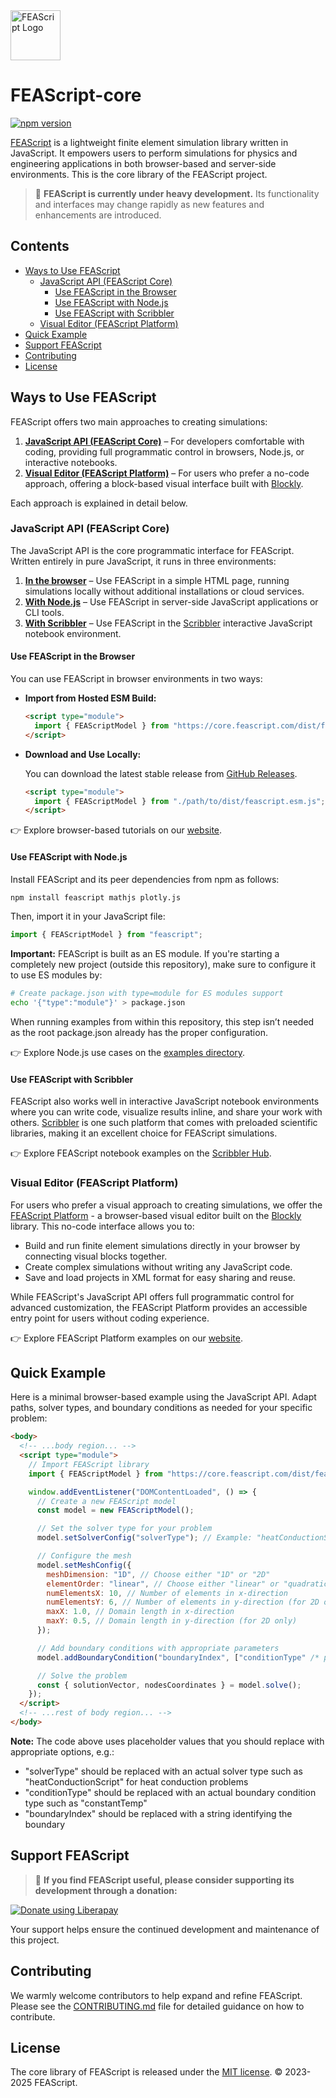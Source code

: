 <img src="https://feascript.github.io/FEAScript-website/assets/FEAScriptLogo.png" width="80" alt="FEAScript Logo">

# FEAScript-core

[![npm version](https://img.shields.io/npm/v/feascript)](https://www.npmjs.com/package/feascript)

<!-- [![liberapay](https://img.shields.io/liberapay/receives/FEAScript.svg?logo=liberapay)](https://liberapay.com/FEAScript/) -->

[FEAScript](https://feascript.com/) is a lightweight finite element simulation library written in JavaScript. It empowers users to perform simulations for physics and engineering applications in both browser-based and server-side environments. This is the core library of the FEAScript project.

> 🚧 **FEAScript is currently under heavy development.** Its functionality and interfaces may change rapidly as new features and enhancements are introduced.

## Contents

- [Ways to Use FEAScript](#ways-to-use-feascript)
  - [JavaScript API (FEAScript Core)](#javascript-api-feascript-core)
    - [Use FEAScript in the Browser](#use-feascript-in-the-browser)
    - [Use FEAScript with Node.js](#use-feascript-with-nodejs)
    - [Use FEAScript with Scribbler](#use-feascript-with-scribbler)
  - [Visual Editor (FEAScript Platform)](#visual-editor-feascript-platform)
- [Quick Example](#quick-example)
- [Support FEAScript](#support-feascript)
- [Contributing](#contributing)
- [License](#license)

## Ways to Use FEAScript

FEAScript offers two main approaches to creating simulations:

1. **[JavaScript API (FEAScript Core)](#javascript-api-feascript-core)** – For developers comfortable with coding, providing full programmatic control in browsers, Node.js, or interactive notebooks.
2. **[Visual Editor (FEAScript Platform)](#visual-editor-feascript-platform)** – For users who prefer a no-code approach, offering a block-based visual interface built with [Blockly](https://developers.google.com/blockly).

Each approach is explained in detail below.

### JavaScript API (FEAScript Core)

The JavaScript API is the core programmatic interface for FEAScript. Written entirely in pure JavaScript, it runs in three environments:

1. **[In the browser](#use-feascript-in-the-browser)** – Use FEAScript in a simple HTML page, running simulations locally without additional installations or cloud services.
2. **[With Node.js](#use-feascript-with-nodejs)** – Use FEAScript in server-side JavaScript applications or CLI tools.
3. **[With Scribbler](#use-feascript-with-scribbler)** – Use FEAScript in the [Scribbler](https://scribbler.live/) interactive JavaScript notebook environment.

#### Use FEAScript in the Browser

You can use FEAScript in browser environments in two ways:

- **Import from Hosted ESM Build:**

  ```html
  <script type="module">
    import { FEAScriptModel } from "https://core.feascript.com/dist/feascript.esm.js";
  </script>
  ```

- **Download and Use Locally:**

  You can download the latest stable release from [GitHub Releases](https://github.com/FEAScript/FEAScript-core/releases).

  ```html
  <script type="module">
    import { FEAScriptModel } from "./path/to/dist/feascript.esm.js";
  </script>
  ```

👉 Explore browser-based tutorials on our [website](https://feascript.com/#tutorials).

#### Use FEAScript with Node.js

Install FEAScript and its peer dependencies from npm as follows:

```bash
npm install feascript mathjs plotly.js
```

Then, import it in your JavaScript file:

```javascript
import { FEAScriptModel } from "feascript";
```

**Important:** FEAScript is built as an ES module. If you're starting a completely new project (outside this repository), make sure to configure it to use ES modules by:

```bash
# Create package.json with type=module for ES modules support
echo '{"type":"module"}' > package.json
```

When running examples from within this repository, this step isn’t needed as the root package.json already has the proper configuration.

👉 Explore Node.js use cases on the [examples directory](https://github.com/FEAScript/FEAScript-core/tree/main/examples).

#### Use FEAScript with Scribbler

FEAScript also works well in interactive JavaScript notebook environments where you can write code, visualize results inline, and share your work with others. [Scribbler](https://scribbler.live/) is one such platform that comes with preloaded scientific libraries, making it an excellent choice for FEAScript simulations.

👉 Explore FEAScript notebook examples on the [Scribbler Hub](https://hub.scribbler.live/portfolio/#!nikoscham/FEAScript-Scribbler-examples).

### Visual Editor (FEAScript Platform)

For users who prefer a visual approach to creating simulations, we offer the [FEAScript Platform](https://platform.feascript.com/) - a browser-based visual editor built on the [Blockly](https://developers.google.com/blockly) library. This no-code interface allows you to:

- Build and run finite element simulations directly in your browser by connecting visual blocks together.
- Create complex simulations without writing any JavaScript code.
- Save and load projects in XML format for easy sharing and reuse.

While FEAScript's JavaScript API offers full programmatic control for advanced customization, the FEAScript Platform provides an accessible entry point for users without coding experience.

👉 Explore FEAScript Platform examples on our [website](https://feascript.com/#tutorials).

## Quick Example

Here is a minimal browser-based example using the JavaScript API. Adapt paths, solver types, and boundary conditions as needed for your specific problem:

```html
<body>
  <!-- ...body region... -->
  <script type="module">
    // Import FEAScript library
    import { FEAScriptModel } from "https://core.feascript.com/dist/feascript.esm.js";

    window.addEventListener("DOMContentLoaded", () => {
      // Create a new FEAScript model
      const model = new FEAScriptModel();

      // Set the solver type for your problem
      model.setSolverConfig("solverType"); // Example: "heatConductionScript"

      // Configure the mesh
      model.setMeshConfig({
        meshDimension: "1D", // Choose either "1D" or "2D"
        elementOrder: "linear", // Choose either "linear" or "quadratic"
        numElementsX: 10, // Number of elements in x-direction
        numElementsY: 6, // Number of elements in y-direction (for 2D only)
        maxX: 1.0, // Domain length in x-direction
        maxY: 0.5, // Domain length in y-direction (for 2D only)
      });

      // Add boundary conditions with appropriate parameters
      model.addBoundaryCondition("boundaryIndex", ["conditionType" /* parameters */]); // Example boundary condition

      // Solve the problem
      const { solutionVector, nodesCoordinates } = model.solve();
    });
  </script>
  <!-- ...rest of body region... -->
</body>
```

**Note:** The code above uses placeholder values that you should replace with appropriate options, e.g.:

- "solverType" should be replaced with an actual solver type such as "heatConductionScript" for heat conduction problems
- "conditionType" should be replaced with an actual boundary condition type such as "constantTemp"
- "boundaryIndex" should be replaced with a string identifying the boundary

## Support FEAScript

> 💖 **If you find FEAScript useful, please consider supporting its development through a donation:**

<a href="https://liberapay.com/FEAScript/donate">
  <img alt="Donate using Liberapay" src="https://liberapay.com/assets/widgets/donate.svg">
</a>

Your support helps ensure the continued development and maintenance of this project.

## Contributing

We warmly welcome contributors to help expand and refine FEAScript. Please see the [CONTRIBUTING.md](./CONTRIBUTING.md) file for detailed guidance on how to contribute.

## License

The core library of FEAScript is released under the [MIT license](https://github.com/FEAScript/FEAScript-core/blob/main/LICENSE). &copy; 2023-2025 FEAScript.
